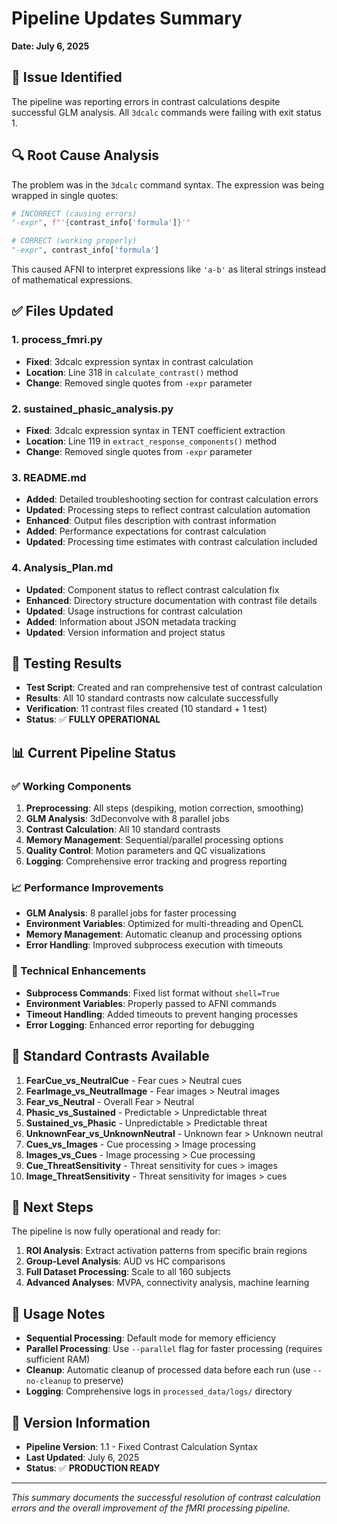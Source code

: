 # Pipeline Updates Summary
**Date: July 6, 2025**

## 🐛 **Issue Identified**
The pipeline was reporting errors in contrast calculations despite successful GLM analysis. All `3dcalc` commands were failing with exit status 1.

## 🔍 **Root Cause Analysis**
The problem was in the `3dcalc` command syntax. The expression was being wrapped in single quotes:
```python
# INCORRECT (causing errors)
"-expr", f"'{contrast_info['formula']}'"

# CORRECT (working properly)
"-expr", contrast_info['formula']
```

This caused AFNI to interpret expressions like `'a-b'` as literal strings instead of mathematical expressions.

## ✅ **Files Updated**

### **1. process_fmri.py**
- **Fixed**: 3dcalc expression syntax in contrast calculation
- **Location**: Line 318 in `calculate_contrast()` method
- **Change**: Removed single quotes from `-expr` parameter

### **2. sustained_phasic_analysis.py**
- **Fixed**: 3dcalc expression syntax in TENT coefficient extraction
- **Location**: Line 119 in `extract_response_components()` method
- **Change**: Removed single quotes from `-expr` parameter

### **3. README.md**
- **Added**: Detailed troubleshooting section for contrast calculation errors
- **Updated**: Processing steps to reflect contrast calculation automation
- **Enhanced**: Output files description with contrast information
- **Added**: Performance expectations for contrast calculation
- **Updated**: Processing time estimates with contrast calculation included

### **4. Analysis_Plan.md**
- **Updated**: Component status to reflect contrast calculation fix
- **Enhanced**: Directory structure documentation with contrast file details
- **Updated**: Usage instructions for contrast calculation
- **Added**: Information about JSON metadata tracking
- **Updated**: Version information and project status

## 🧪 **Testing Results**
- **Test Script**: Created and ran comprehensive test of contrast calculation
- **Results**: All 10 standard contrasts now calculate successfully
- **Verification**: 11 contrast files created (10 standard + 1 test)
- **Status**: ✅ **FULLY OPERATIONAL**

## 📊 **Current Pipeline Status**

### **✅ Working Components**
1. **Preprocessing**: All steps (despiking, motion correction, smoothing)
2. **GLM Analysis**: 3dDeconvolve with 8 parallel jobs
3. **Contrast Calculation**: All 10 standard contrasts
4. **Memory Management**: Sequential/parallel processing options
5. **Quality Control**: Motion parameters and QC visualizations
6. **Logging**: Comprehensive error tracking and progress reporting

### **📈 Performance Improvements**
- **GLM Analysis**: 8 parallel jobs for faster processing
- **Environment Variables**: Optimized for multi-threading and OpenCL
- **Memory Management**: Automatic cleanup and processing options
- **Error Handling**: Improved subprocess execution with timeouts

### **🔧 Technical Enhancements**
- **Subprocess Commands**: Fixed list format without `shell=True`
- **Environment Variables**: Properly passed to AFNI commands
- **Timeout Handling**: Added timeouts to prevent hanging processes
- **Error Logging**: Enhanced error reporting for debugging

## 🎯 **Standard Contrasts Available**
1. **FearCue_vs_NeutralCue** - Fear cues > Neutral cues
2. **FearImage_vs_NeutralImage** - Fear images > Neutral images
3. **Fear_vs_Neutral** - Overall Fear > Neutral
4. **Phasic_vs_Sustained** - Predictable > Unpredictable threat
5. **Sustained_vs_Phasic** - Unpredictable > Predictable threat
6. **UnknownFear_vs_UnknownNeutral** - Unknown fear > Unknown neutral
7. **Cues_vs_Images** - Cue processing > Image processing
8. **Images_vs_Cues** - Image processing > Cue processing
9. **Cue_ThreatSensitivity** - Threat sensitivity for cues > images
10. **Image_ThreatSensitivity** - Threat sensitivity for images > cues

## 🚀 **Next Steps**
The pipeline is now fully operational and ready for:
1. **ROI Analysis**: Extract activation patterns from specific brain regions
2. **Group-Level Analysis**: AUD vs HC comparisons
3. **Full Dataset Processing**: Scale to all 160 subjects
4. **Advanced Analyses**: MVPA, connectivity analysis, machine learning

## 📝 **Usage Notes**
- **Sequential Processing**: Default mode for memory efficiency
- **Parallel Processing**: Use `--parallel` flag for faster processing (requires sufficient RAM)
- **Cleanup**: Automatic cleanup of processed data before each run (use `--no-cleanup` to preserve)
- **Logging**: Comprehensive logs in `processed_data/logs/` directory

## 🔄 **Version Information**
- **Pipeline Version**: 1.1 - Fixed Contrast Calculation Syntax
- **Last Updated**: July 6, 2025
- **Status**: ✅ **PRODUCTION READY**

---

*This summary documents the successful resolution of contrast calculation errors and the overall improvement of the fMRI processing pipeline.* 